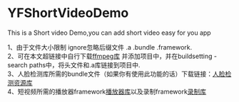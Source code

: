 # YFShortVideoDemo
This is a Short video Demo,you can add short video easy for you app

1、由于文件大小限制 ignore忽略后缀文件 .a .bundle .framework.</br>
2、可在本文超链接中自行下载[ffmpeg库](https://www.baidu.com) 并添加项目中，并在buildsetting - search paths中，将头文件和.a库链接到项目中.</br>
3、人脸检测库所需的bundle文件（如果你有使用此功能的话）下载链接：[人脸检测资源库](https://www.baidu.com)</br>
4、短视频所需的播放器framework[播放器库](https://www.baidu.com)以及录制framework[录制库](https://www.baidu.com)</br>
